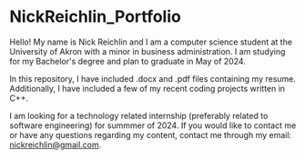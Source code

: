 # NickReichlin_Portfolio

Hello! My name is Nick Reichlin and I am a computer science student at the University of Akron with a minor in business administration. I am studying for my Bachelor's degree and plan to graduate in May of 2024.

In this repository, I have included .docx and .pdf files containing my resume. Additionally, I have included a few of my recent coding projects written in C++. 

I am looking for a technology related internship (preferably related to software engineering) for summmer of 2024. If you would like to contact me or have any questions regarding my content, contact me through my email: nickreichlin@gmail.com. 
